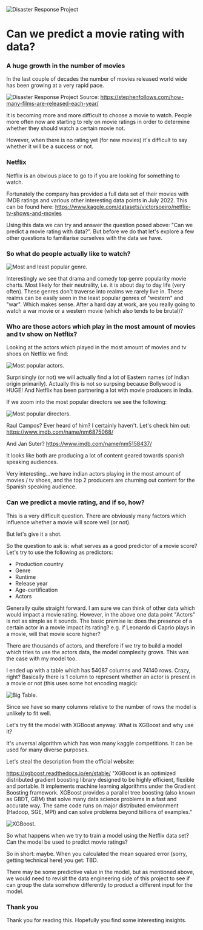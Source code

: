 ![Disaster Response Project](https://github.com/aivoric/MovieAnalysis/blob/main/images/prediction.jpeg?raw=true)

# Can we predict a movie rating with data?

### A huge growth in the number of movies

In the last couple of decades the number of movies released world wide has been growing at a very rapid pace.



![Disaster Response Project](https://github.com/aivoric/MovieAnalysis/blob/main/images/us-uk-movie-releases.png?raw=true)
Source: https://stephenfollows.com/how-many-films-are-released-each-year/

It is becoming more and more difficult to choose a movie to watch. People more often now are starting to rely on
movie ratings in order to determine whether they should watch a certain movie not.

However, when there is no rating yet (for new movies) it's difficult to say whether it will be a success or not.

### Netflix

Netflix is an obvious place to go to if you are looking for something to watch.

Fortunately the company has provided a full data set of their movies with IMDB ratings and various other interesting
data points in July 2022. This can be found here:
https://www.kaggle.com/datasets/victorsoeiro/netflix-tv-shows-and-movies

Using this data we can try and answer the question posed above: "Can we predict a movie rating with data?". But before
we do that let's explore a few other questions to familiarise ourselves with the data we have.

### So what do people actually like to watch?

![Most and least popular genre.](/images/genres.png?raw=true "Most and least popular genre.")

Interestingly we see that drama and comedy top genre popularity movie charts. Most likely for their neutrality, i.e. it is
about day to day life (very often). These genres don't traverse into realms we rarely live in. These realms can be easily
seen in the least popular genres of "western" and "war". Which makes sense. After a hard day at work, are you really going
to watch a war movie or a western movie (which also tends to be brutal)?

### Who are those actors which play in the most amount of movies and tv show on Netflix?

Looking at the actors which played in the most amount of movies and tv shoes on Netflix we find:

![Most popular actors.](/images/actors.png?raw=true "Most popular actors.")

Surprisingly (or not) we will actually find a lot of Eastern names (of Indian origin primarily). Actually this is not so surpsing because
Bollywood is HUGE! And Netflix has been partnering a lot with movie producers in India.

If we zoom into the most popular directors we see the following:

![Most popular directors.](/images/actors.png?raw=true "Most popular directors.")

Raul Campos? Ever heard of him? I certainly haven't. Let's check him out:
https://www.imdb.com/name/nm6875068/

And Jan Suter?
https://www.imdb.com/name/nm5158437/

It looks like both are producing a lot of content geared towards spanish speaking audiences.

Very interesting...we have indian actors playing in the most amount of movies / tv shoes, and the top 2 producers are
churning out content for the Spanish speaking audience.

### Can we predict a movie rating, and if so, how?

This is a very difficult question. There are obviously many factors which influence whether a movie will score well (or not).

But let's give it a shot.

So the question to ask is: what serves as a good predictor of a movie score? Let's try to use the following as predictors:
* Production country
* Genre
* Runtime
* Release year
* Age-certification
* Actors

Generally quite straight forward. I am sure we can think of other data which would impact a movie rating. However, in the above
one data point "Actors" is not as simple as it sounds. The basic premise is: does the presence of a certain actor in a movie
impact its rating? e.g. if Leonardo di Caprio plays in a movie, will that movie score higher? 

There are thousands of actors, and therefore if we try to build a model which tries to use the actors data, the model complexity grows.
This was the case with my model too.

I ended up with a table which has 54087 columns and 74140 rows. Crazy, right? Basically there is 1 column to represent whether an actor
is present in a movie or not (this uses some hot encoding magic):

![Big Table.](/images/big-table.png?raw=true "A big table with a lot of actors.")

Since we have so many columns relative to the number of rows the model is unlikely to fit well.

Let's try fit the model with XGBoost anyway. What is XGBoost and why use it?

It's unversal algorithm which has won many kaggle competitions. It can be used for many diverse purposes.

Let's steal the description from the official website:

https://xgboost.readthedocs.io/en/stable/
"XGBoost is an optimized distributed gradient boosting library designed to be highly efficient, flexible and portable. It implements machine learning algorithms under the Gradient Boosting framework. XGBoost provides a parallel tree boosting (also known as GBDT, GBM) that solve many data science problems in a fast and accurate way. The same code runs on major distributed environment (Hadoop, SGE, MPI) and can solve problems beyond billions of examples."

![XGBoost.](/images/xgboost.jpeg?raw=true "XGBoost as .")

So what happens when we try to train a model using the Netflix data set? Can the model be used to predict movie ratings?

So in short: maybe. When you calculated the mean squared error (sorry, getting technical here) you get: TBD.

There may be some predictive value in the model, but as mentioned above, we would need to revisit the data engineering side
of this project to see if can group the data somehow differently to product a different input for the model.

### Thank you

Thank you for reading this. Hopefully you find some interesting insights.